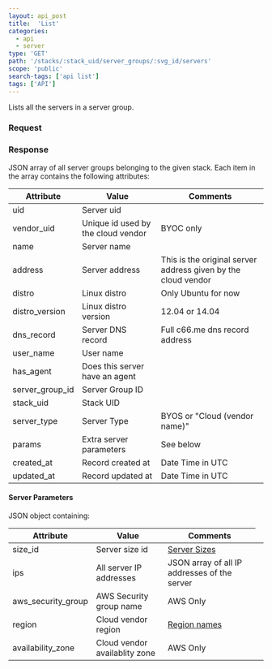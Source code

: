 ```yaml
---
layout: api_post
title:  'List'
categories:
  - api
  - server
type: 'GET'
path: '/stacks/:stack_uid/server_groups/:svg_id/servers'
scope: 'public'
search-tags: ['api list']
tags: ['API']
---
```


Lists all the servers in a server group.

### Request

### Response

JSON array of all server groups belonging to the given stack.
Each item in the array contains the following attributes:

<table class="table table-bordered table-striped">
	<thead>
		<tr>
			<th>Attribute</th>
			<th>Value</th>
			<th>Comments</th>
		</tr>
  </thead>
	<tbody>
		<tr><td>uid</td><td>Server uid</td><td></td></tr>
		<tr><td>vendor_uid</td><td>Unique id used by the cloud vendor</td><td>BYOC only</td></tr>
		<tr><td>name</td><td>Server name</td><td></td></tr>
		<tr><td>address</td><td>Server address</td><td>This is the original server address given by the cloud vendor</td></tr>
		<tr><td>distro</td><td>Linux distro</td><td>Only Ubuntu for now</td></tr>
		<tr><td>distro_version</td><td>Linux distro version</td><td>12.04 or 14.04</td></tr>
		<tr><td>dns_record</td><td>Server DNS record</td><td>Full c66.me dns record address</td></tr>
		<tr><td>user_name</td><td>User name</td><td></td></tr>
		<tr><td>has_agent</td><td>Does this server have an agent</td><td></td></tr>
		<tr><td>server_group_id</td><td>Server Group ID</td><td></td></tr>
		<tr><td>stack_uid</td><td>Stack UID</td><td></td></tr>
		<tr><td>server_type</td><td>Server Type</td><td>BYOS or "Cloud (vendor name)"</td></tr>
		<tr><td>params</td><td>Extra server parameters</td><td>See below</td></tr>
		<tr><td>created_at</td><td>Record created at</td><td>Date Time in UTC</td></tr>
		<tr><td>updated_at</td><td>Record updated at</td><td>Date Time in UTC</td></tr>
	</tbody>
</table>

#### Server Parameters

JSON object containing:

<table class="table table-bordered table-striped">
	<thead>
		<tr>
			<th>Attribute</th>
			<th>Value</th>
			<th>Comments</th>
		</tr>
  </thead>
	<tbody>
		<tr><td>size_id</td><td>Server size id</td><td><a href="/api/basics/instance-names.html">Server Sizes</a></td></tr>
		<tr><td>ips</td><td>All server IP addresses</td><td>JSON array of all IP addresses of the server</td></tr>
		<tr><td>aws_security_group</td><td>AWS Security group name</td><td>AWS Only</td></tr>
		<tr><td>region</td><td>Cloud vendor region</td><td><a href="/api/basics/instance-regions.html">Region names</a></td></tr>
		<tr><td>availability_zone</td><td>Cloud vendor availablity zone</td><td>AWS Only</td><td></td></tr>
	</tbody>
</table>
